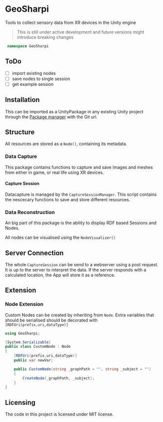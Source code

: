 # GeoSharpi
Tools to collect sensory data from XR devices in the Unity engine
> This is still under active development and future versions might introduce breaking changes

```cs
 namespace GeoSharpi
```

## ToDo

- [ ] import existing nodes
- [ ] save nodes to single session
- [ ] get example session

## Installation

This can be imported as a UnityPackage in any existing Unity project through the [Package manager](https://docs.unity3d.com/Manual/Packages.html) with the Git url.

## Structure

All resources are stored as a `Node()`, containing its metadata.

### Data Capture

This package contains functions to capture and save Images and meshes from either in game, or real life using XR devices.

#### Capture Session

Datacapture is managed by the `CaptureSessionManager`. This script contains the nescecary functions to save and store different resources.

### Data Reconstruction

An big part of this package is the ability to display RDF based Sessions and Nodes.

All nodes can be visualised using the `NodeVisualizer()` 

## Server Connection

The whole `CaptureSession` can be send to a webserver using a post request. It is up to the server to interpret the data.
If the server responds with a calculated location, the App will store it as a reference.

## Extension

### Node Extension
Custom Nodes can be created by inheriting from `Node`.
Extra variables that should be serialised should be decorated with `[RDFUri(prefix,uri,dataType)]`

```cs
using GeoSharpi;

[System.Serializable]
public class CustomNode : Node
{
    [RDFUri(prefix,uri,dataType)]
    public var newVar;

    public CustomNode(string _graphPath = "", string _subject = "")
    {
        CreateNode(_graphPath, _subject);
    }
}
```

## Licensing

The code in this project is licensed under MIT license.
